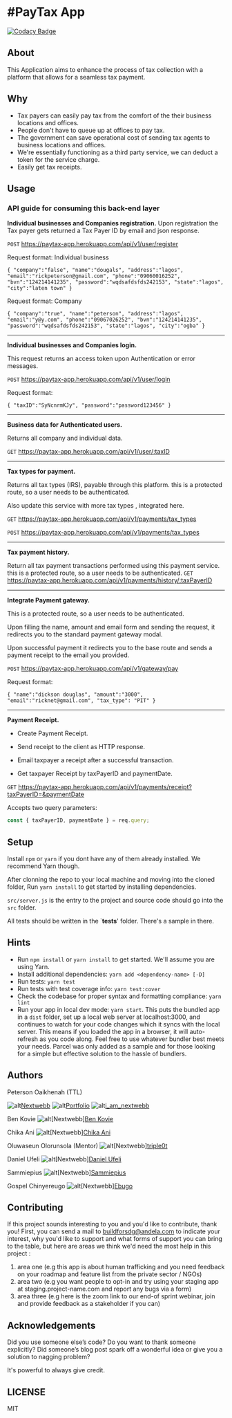 # #PayTax App

[![Codacy Badge](https://api.codacy.com/project/badge/Grade/21fe87768d424c2e85b089afea2f2084)](https://app.codacy.com/gh/BuildForSDG/PayTax-app?utm_source=github.com&utm_medium=referral&utm_content=BuildForSDG/PayTax-app&utm_campaign=Badge_Grade_Settings)

## About

This Application aims to enhance the process of tax collection with a platform that allows for a seamless tax payment.

## Why

- Tax payers can easily pay tax from the comfort of the their business locations and offices.
- People don't have to queue up at offices to pay tax.
- The government can save operational cost of sending tax agents to business locations and offices.
- We're essentially functioning as a third party service, we can deduct a token for the service charge.
- Easily get tax receipts.

## Usage

### API guide for consuming this back-end layer

**Individual businesses and Companies registration.**
Upon registration the Tax payer gets returned a Tax Payer ID by email and json response.

`POST`  <https://paytax-app.herokuapp.com/api/v1/user/register>

Request format: Individual business

`{
 "company":"false",
 "name":"dougals",
 "address":"lagos",
 "email":"rickpeterson@gmail.com",
 "phone":"09060016252",
 "bvn":"124214141235",
 "password":"wqdsafdsfds242153",
 "state":"lagos",
 "city":"laten town"
}`

Request format: Company

`{
 "company":"true",
 "name":"peterson",
 "address":"lagos",
 "email":"y@y.com",
 "phone":"09067026252",
 "bvn":"124214141235",
 "password":"wqdsafdsfds242153",
 "state":"lagos",
 "city":"ogba"
}`

****

**Individual businesses and Companies login.**

This request returns an access token upon  Authentication or error messages.

`POST`  <https://paytax-app.herokuapp.com/api/v1/user/login>

Request format:

`{
"taxID":"SyNcnrmKJy",
"password":"password123456"
}`

****

**Business data for Authenticated users.**

Returns all company and individual data.

`GET`  <https://paytax-app.herokuapp.com/api/v1/user/:taxID>

****

**Tax types for payment.**

Returns all tax types (IRS), payable through this platform. this is a protected route, so a user needs to be authenticated.

Also update this service with more tax types , integrated here.

`GET`  <https://paytax-app.herokuapp.com/api/v1/payments/tax_types>

`POST` <https://paytax-app.herokuapp.com/api/v1/payments/tax_types>

****

**Tax payment history.**

Return all tax payment transactions performed using this payment service. this is a protected route, so a user needs to be authenticated.
`GET`    <https://paytax-app.herokuapp.com/api/v1/payments/history/:taxPayerID>

****

**Integrate Payment gateway.**

 This is a protected route, so a user needs to be authenticated.

Upon filling the name, amount and email form and sending the request, it redirects you to the standard payment gateway modal.

Upon successful payment it redirects you to the base route and sends a payment receipt to the email you provided.

`POST`   <https://paytax-app.herokuapp.com/api/v1/gateway/pay>

Request format:

`{
"name":"dickson douglas",
"amount":"3000",
"email":"ricknet@gmail.com",
"tax_type": "PIT"
}`

****

**Payment Receipt.**

- Create Payment Receipt.

- Send receipt to the client as HTTP response.

- Email taxpayer a receipt after a successful transaction.

- Get taxpayer Receipt by taxPayerID and paymentDate.

`GET`   <https://paytax-app.herokuapp.com/api/v1/payments/receipt?taxPayerID=&paymentDate>

Accepts two query parameters:

```javascript
const { taxPayerID, paymentDate } = req.query;
```

## Setup

Install `npm` or `yarn` if you dont have any of them already installed. We recommend Yarn though.

After clonning the repo to your local machine and moving into the cloned folder, Run `yarn install` to get started by installing dependencies.

`src/server.js` is the entry to the project and source code should go into the `src` folder.

All tests should be written in the `__tests__' folder. There's a sample in there.

## Hints

- Run `npm install` or `yarn install` to get started. We'll assume you are using Yarn.
- Install additional dependencies: `yarn add <dependency-name> [-D]`
- Run tests: `yarn test`
- Run tests with test coverage info: `yarn test:cover`
- Check the codebase for proper syntax and formatting compliance: `yarn lint`
- Run your app in local dev mode: `yarn start`. This puts the bundled app in a `dist` folder, set up a local web server at localhost:3000, and continues to watch for your code changes which it syncs with the local server. This means if you loaded the app in a browser, it will auto-refresh as you code along. Feel free to use whatever bundler best meets your needs. Parcel was only added as a sample and for those looking for a simple but effective solution to the hassle of bundlers.

## Authors

Peterson Oaikhenah  (TTL)

![alt](https://img.icons8.com/cute-clipart/64/000000/github.png)[Nextwebb](https://github.com/nextwebb "")
![alt](https://img.icons8.com/fluent/64/000000/link.png)[Portfolio](https://nextwebb.com.ng/nextwebb "portfolio website")
![alt](https://img.icons8.com/fluent/48/000000/twitter.png)[i_am_nextwebb](https://twitter.com/i_am_nextwebb "twitter profile")

Ben Kovie
![alt](https://img.icons8.com/cute-clipart/64/000000/github.png)[Nextwebb][Ben Kovie](https://github.com/ben-kovie "")

Chika Ani
![alt](https://img.icons8.com/cute-clipart/64/000000/github.png)[Nextwebb][Chika Ani](https://github.com/casmonas "")

Oluwaseun Olorunsola (Mentor)
![alt](https://img.icons8.com/cute-clipart/64/000000/github.png)[Nextwebb][triple0t](https://github.com/triple0t "")

Daniel Ufeli
![alt](https://img.icons8.com/cute-clipart/64/000000/github.png)[Nextwebb][Daniel Ufeli](https://github.com/danielufeli "")

Sammiepius
![alt](https://img.icons8.com/cute-clipart/64/000000/github.png)[Nextwebb][Sammiepius](https://github.com/sammiepius "")

Gospel Chinyereugo
![alt](https://img.icons8.com/cute-clipart/64/000000/github.png)[Nextwebb][Ebugo](https://github.com/Ebugo "")

## Contributing

If this project sounds interesting to you and you'd like to contribute, thank you!
First, you can send a mail to buildforsdg@andela.com to indicate your interest, why you'd like to support and what forms of support you can bring to the table, but here are areas we think we'd need the most help in this project :

1. area one (e.g this app is about human trafficking and you need feedback on your roadmap and feature list from the private sector / NGOs)
2. area two (e.g you want people to opt-in and try using your staging app at staging.project-name.com and report any bugs via a form)
3. area three (e.g here is the zoom link to our end-of sprint webinar, join and provide feedback as a stakeholder if you can)

## Acknowledgements

Did you use someone else’s code?
Do you want to thank someone explicitly?
Did someone’s blog post spark off a wonderful idea or give you a solution to nagging problem?

It's powerful to always give credit.

## LICENSE

MIT
